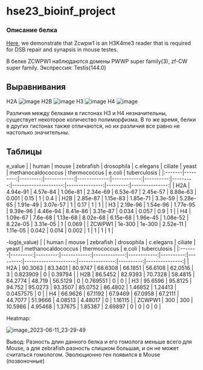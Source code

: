 # hse23_bioinf_project

### Описание белка
[Here](https://www.ncbi.nlm.nih.gov/pmc/articles/PMC7314539/), we demonstrate that Zcwpw1 is an H3K4me3 reader that is required for DSB repair and synapsis in mouse testes.

В белке ZCWPW1 наблюдаются домены PWWP super family(3), zf-CW super family.
Экспрессия: Testis(144.0)

## Выравнивания

H2A
![image](https://github.com/Epifanov-Evgeny/hse23_bioinf_project/assets/87313319/d5f56237-8d18-43dc-b81a-bd526887ee88)
H2B
![image](https://github.com/Epifanov-Evgeny/hse23_bioinf_project/assets/87313319/1736ea4f-4da8-409c-9278-d6378e595326)
H3
![image](https://github.com/Epifanov-Evgeny/hse23_bioinf_project/assets/87313319/a8caf62e-2667-421d-b792-05d6f905d2ab)
H4
![image](https://github.com/Epifanov-Evgeny/hse23_bioinf_project/assets/87313319/fa258d96-fdaf-4fbf-8f09-70a729f807e5)

Различия между белками в гистонах H3 и H4 незначительны, существует некоторое количество полиморфизма. В то же время, белки в других гистонах также отличаются, но их различия все равно не настолько значительны.

## Таблицы
e_value
|        |    human |    mouse |   zebrafish |   drosophila |   c.elegans |   ciliate |    yeast |   methanocaldococcus |   thermococcus |   e.coli |   tuberculosis |
|:-------|---------:|---------:|------------:|-------------:|------------:|----------:|---------:|---------------------:|---------------:|---------:|---------------:|
| H2A    | 4.94e-91 | 4.57e-84 |    1.06e-81 |     2.34e-69 |    6.53e-67 |  2.45e-57 | 8.88e-63 |             0.001    |       0.15     |      1   |          0.4   |
| H2B    | 2.85e-87 | 1.15e-83 |    1.85e-71 |     3.3e-59  |    5.28e-65 |  1.91e-49 | 3.07e-57 |             1        |       0.17     |      1   |          1     |
| H3     | 2.19e-96 | 1.54e-96 |    1.77e-95 |     9.39e-96 |    4.46e-94 |  8.41e-86 | 3.31e-87 |             0.034    |       0.057    |      0.9 |          1     |
| H4     | 1.09e-67 | 7.6e-68  |    1.13e-68 |     8.02e-68 |    6.15e-68 |  1.96e-45 | 1.08e-52 |             8.22e-05 |       3.31e-05 |      1   |          0.069 |
| ZCWPW1 | 1e-300   | 1e-300   |    2.52e-11 |     1.11e-05 |    0.042    |  0.014    | 0.002    |             1        |       1        |      1   |          1     |

-log(e_value)
|        |    human |    mouse |   zebrafish |   drosophila |   c.elegans |   ciliate |    yeast |   methanocaldococcus |   thermococcus |    e.coli |   tuberculosis |
|:-------|---------:|---------:|------------:|-------------:|------------:|----------:|---------:|---------------------:|---------------:|----------:|---------------:|
| H2A    |  90.3063 |  83.3401 |     80.9747 |     68.6308  |    66.1851  |  56.6108  | 62.0516  |              3       |       0.823909 | 0         |        0.39794 |
| H2B    |  86.5452 |  82.9393 |     70.7328 |     58.4815  |    64.2774  |  48.719   | 56.5129  |              0       |       0.769551 | 0         |        0       |
| H3     |  95.6596 |  95.8125 |     94.752  |     95.0273  |    93.3507  |  85.0752  | 86.4802  |              1.46852 |       1.24413  | 0.0457575 |        0       |
| H4     |  66.9626 |  67.1192 |     67.9469 |     67.0958  |    67.2111  |  44.7077  | 51.9666  |              4.08513 |       4.48017  | 0         |        1.16115 |
| ZCWPW1 | 300      | 300      |     10.5986 |      4.95468 |     1.37675 |   1.85387 |  2.69897 |              0       |       0        | 0         |        0       |


Heatmap: 

![image_2023-06-11_23-29-49](https://github.com/Epifanov-Evgeny/hse23_bioinf_project/assets/87313319/a6e8c1d1-0da9-4792-80ab-a7f5b77a59c2)

Вывод: Разность длин данного белка и его гомолога меньше всего для Mouse, а для zebrafish разность слишком большая, и он не может считаться гомологом. Эволюционно ген появился в Mouse (позвоночные)

